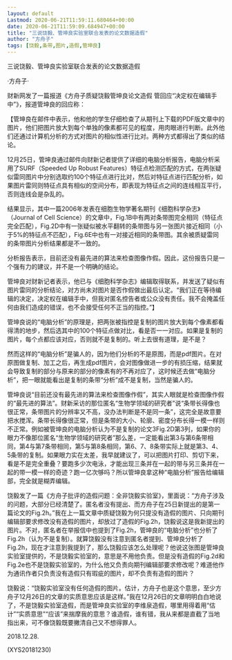 ```yaml
---
layout: default
Lastmod: 2020-06-21T11:59:11.680464+00:00
date: 2020-06-21T11:59:09.684947+00:00
title: "三说饶毅、管坤良实验室联合发表的论文数据造假"
author: "方舟子"
tags: [饶毅,条带,图片,造假,管坤良]
---
```


三说饶毅、管坤良实验室联合发表的论文数据造假

·方舟子·

财新网发了一篇报道《方舟子质疑饶毅管坤良论文造假 管回应“决定权在编辑手中”》，报道管坤良的回应称：

【管坤良在邮件中表示，他和他的学生仔细检查了从期刊上下载的PDF版文章中的图片，他们把图片放大到每个单独的像素都可见的程度，用肉眼进行判断。此外他们还通过计算机分析的方式对图片的相似性进行比对。两种方式都得出了类似的结论。

12月25日，管坤良通过邮件向财新记者提供了详细的电脑分析报告，电脑分析采用了SURF（Speeded Up Robust Features）特征点检测匹配的方式，在两张疑似雷同图片中分别选取约100个特征点进行比对，然后对特征点进行匹配分析，如果图片雷同则特征点具有相似的空间分布，即表现为特征点之间的连线相互平行，否则连线会是杂乱的。

结果显示，其中一篇2006年发表在细胞生物学著名期刊《细胞科学杂志》（Journal of Cell Science）的文章中，Fig.1B中有两对条带图完全相同（特征点完全匹配），Fig.2D中有一张疑似被水平翻转的条带图与另一张图片接近相同（小于5%的特征点不匹配），Fig.6E中也有一对接近相同的条带图。其余被质疑雷同的条带图片分析结果都是不一致的。

分析报告表示，目前还没有最先进的算法来检查图像作假。因此，这份报告只是一个强有力的建议，并不是一个明确的结论。

管坤良对财新记者表示，他已与《细胞科学杂志》编辑取得联系，并发送了疑似有图片雷同的分析结论，对方尚未对图片是否作假做出最后认定。“我们正在等待编辑的决定，决定权在编辑手中，但我对匿名控告者或公众没有责任。我不会掩盖任何由我们造成的错误，也不会接受任何不正当的指控。”】

管坤良说的“电脑分析”的原理是，把两张被指控是复制的图片放大到每个像素都看得清的地步，然后选其中的100个特征点做对比，看是否一一对应。如果是复制的图片，每个点都应该对应，否则就不是复制的。听上去很有道理，是不是？

然而这样的“电脑分析”是骗人的，因为他们分析的不是原图，而是pdf图片。在对原图做复制、加工之后，再生成pdf图片，会对图像做进一步的有损压缩，结果就会导致复制的部分与原来的部分的像素有的不再对应了，这时候还去做“电脑分析”，把一眼就能看出是复制的条带“分析”成不是复制，当然是骗人的。

管坤良说“目前还没有最先进的算法来检查图像作假”，其实人眼就是检查图像作假的“最先进的算法”。财新采访的那位匿名“生物学领域的研究者”说“条带长得像也很正常，条带图片的分辨率又不高，没办法判断是不是同一条”，这完全是故意要把水搅浑。条带长得像很正常，但是条带的大小、轮廓、密度分布长得一模一样则不正常。例如被管坤良的电脑分析认为不是复制的论文3Fig.2D第3列，如果你的眼力不像那位匿名“生物学领域的研究者”那么差，一定能看出第3与第6条带相同，第4与第7条带相同，第5与第8条相同，第6、7、8条带实际上就是第3、4、5条带的复制。如果眼力实在太差，我早就建议了，可以把图片打印、剪切下来，看是不是完全重叠？要跑多少次电泳，才能出现三条并在一起的带与另三条并在一起的带一模一样的奇迹？跑一亿次够吗？所以管坤良拿这种“电脑分析”报告给编辑部，完全就是糊弄编辑。

饶毅发了一篇《方舟子批评的造假问题：全非饶毅实验室》，里面说：“方舟子涉及的问题，大部分已经清楚了。匿名者没有提出、而方舟子在25日新提出的是第一篇论文的Fig.2h。”我在上一篇文章中质疑饶毅为何只提没有造假的图片、只向期刊编辑部要求修改没有造假的图片，却放过了造假的Fig.2h，饶毅说这是我新提出的图片。不对，匿名者在举报信中也提到了Fig.2h，管坤良的“电脑分析”也分析了Fig.2h（认为不是复制）。就算饶毅没有注意到匿名者提到、管坤良分析了Fig.2h，现在才注意到我提到了，那么饶毅应该怎么处理呢？他说这张图是管坤良实验室提供的，不是饶毅实验室的，意思是不用他负责。但是没有造假的Fig.2d和Fig.2e也不是饶毅实验室的，为什么他又负责向期刊编辑部要求修改呢？难道他作为通讯作者只负责没有造假只有瑕疵的图片，却不负责有造假的图片？

饶毅说：“饶毅实验室没有任何造假的图片。估计，方舟子也是这个意思，至少方舟子12月26日的文章的实质意思应该是这样。”我在12月26日的文章明明白白地说了，不是饶毅实验室造假，而是管坤良实验室的李维泉造假，哪里用得着用“估计”“实质意思”“应该”来揣摩我的意思？谁造假，谁有错，我从来都是直截了当地指出来，可不像饶毅既要撇清自己又不想得罪人。

2018.12.28.

(XYS20181230)

